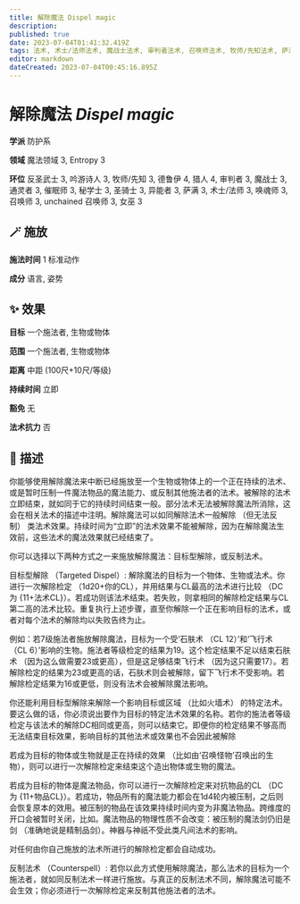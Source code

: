 ```yaml
---
title: 解除魔法 Dispel magic
description: 
published: true
date: 2023-07-04T01:41:32.419Z
tags: 法术, 术士/法师法术, 魔战士法术, 审判者法术, 召唤师法术, 牧师/先知法术, 萨满法术, 3环法术, 4环法术, 女巫法术, 秘学士法术, 猎人法术, unchained 召唤师法术, 吟游诗人法术, 德鲁伊法术, 防护系, 异能者法术, 催眠师法术, 通灵者法术, 唤魂师法术, 反圣武士法术, 圣骑士法术, 魔法领域, entropy
editor: markdown
dateCreated: 2023-07-04T00:45:16.895Z
---
```


# **解除魔法** *Dispel magic*

**学派** 防护系 

**领域** 魔法领域 3, Entropy 3

**环位** 反圣武士 3, 吟游诗人 3, 牧师/先知 3, 德鲁伊 4, 猎人 4, 审判者 3, 魔战士 3, 通灵者 3, 催眠师 3, 秘学士 3, 圣骑士 3, 异能者 3, 萨满 3, 术士/法师 3, 唤魂师 3, 召唤师 3, unchained 召唤师 3, 女巫 3

## 🪄 施放

**施法时间** 1 标准动作

**成分** 语言, 姿势

## ✨ 效果 

**目标** 一个施法者, 生物或物体 

**范围** 一个施法者, 生物或物体

**距离** 中距 (100尺+10尺/等级)  

**持续时间** 立即 

**豁免** 无

**法术抗力** 否

## 📖 描述

你能够使用解除魔法来中断已经施放至一个生物或物体上的一个正在持续的法术、或是暂时压制一件魔法物品的魔法能力、或反制其他施法者的法术。被解除的法术立即结束，就如同于它的持续时间结束一般。部分法术无法被解除魔法所消除，这会在相关法术的描述中注明。解除魔法可以如同解除法术一般解除 （但无法反制） 类法术效果。持续时间为“立即”的法术效果不能被解除，因为在解除魔法生效前，这些法术的魔法效果就已经结束了。

你可以选择以下两种方式之一来施放解除魔法：目标型解除，或反制法术。

目标型解除 （Targeted Dispel）: 解除魔法的目标为一个物体、生物或法术。你进行一次解除检定 （1d20+你的CL），并用结果与CL最高的法术进行比较 （DC为 {11+法术CL}）。若成功则该法术结束。若失败，则拿相同的解除检定结果与CL第二高的法术比较。重复执行上述步骤，直至你解除一个正在影响目标的法术，或者对每个法术的解除均以失败告终为止。

例如：若7级施法者施放解除魔法，目标为一个受‘石肤术 （CL 12）’和‘飞行术 （CL 6）’影响的生物。施法者等级检定的结果为19。这个检定结果不足以结束石肤术 （因为这么做需要23或更高），但是这足够结束飞行术 （因为这只需要17）。若解除检定的结果为23或更高的话，石肤术则会被解除，留下飞行术不受影响。若解除检定结果为16或更低，则没有法术会被解除魔法影响。

你还能利用目标型解除来解除一个影响目标或区域 （比如火墙术） 的特定法术。要这么做的话，你必须说出要作为目标的特定法术效果的名称。若你的施法者等级检定与该法术的解除DC相同或更高，则可以结束它。即便你的检定结果不够高而无法结束目标效果，影响目标的其他法术或效果也不会因此被解除

若成为目标的物体或生物就是正在持续的效果 （比如由‘召唤怪物’召唤出的生物），则可以进行一次解除检定来结束这个造出物体或生物的魔法。

若成为目标的物体是魔法物品，你可以进行一次解除检定来对抗物品的CL （DC为 {11+物品CL}）。若成功，物品所有的魔法能力都会在1d4轮内被压制，之后则会恢复原本的效用。被压制的物品在该效果持续时间内变为非魔法物品。跨维度的开口会被暂时关闭，比如。魔法物品的物理性质不会改变：被压制的魔法剑仍旧是剑 （准确地说是精制品剑）。神器与神祇不受此类凡间法术的影响。

对任何由你自己施放的法术所进行的解除检定都会自动成功。

反制法术 （Counterspell）: 若你以此方式使用解除魔法，那么法术的目标为一个施法者，就如同反制法术一样进行施放。与真正的反制法术不同，解除魔法可能不会生效；你必须进行一次解除检定来反制其他施法者的法术。
    
